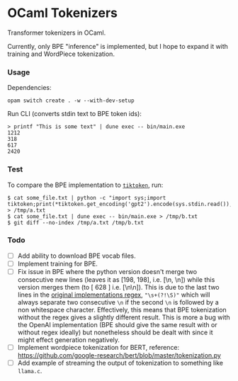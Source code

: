 # OCaml Tokenizers
Transformer tokenizers in OCaml.

Currently, only BPE "inference" is implemented, but I hope to expand it with training and WordPiece tokenization.

### Usage
Dependencies:
```shell
opam switch create . -w --with-dev-setup
```

Run CLI (converts stdin text to BPE token ids):
```shell
> printf "This is some text" | dune exec -- bin/main.exe
1212
318
617
2420
```

### Test
To compare the BPE implementation to [`tiktoken`](https://github.com/openai/tiktoken), run:

```shell
$ cat some_file.txt | python -c "import sys;import tiktoken;print(*tiktoken.get_encoding('gpt2').encode(sys.stdin.read()),sep='\n')" > /tmp/a.txt
$ cat some_file.txt | dune exec -- bin/main.exe > /tmp/b.txt
$ git diff --no-index /tmp/a.txt /tmp/b.txt
```

### Todo
- [ ] Add ability to download BPE vocab files.
- [ ] Implement training for BPE.
- [ ] Fix issue in BPE where the python version doesn't merge two consecutive new lines (leaves it as [198, 198], i.e. [\n, \n]) while this version merges them (to [ 628 ] i.e. [\n\n]). This is due to the last two lines in the [original implementations regex](https://github.com/openai/gpt-2/blob/a74da5d99abaaba920de8131d64da2862a8f213b/src/encoder.py#L53), `"\s+(?!\S)"` which will always separate two consecutive `\n` if the second `\n` is followed by a non whitespace character. Effectively, this means that BPE tokenization without the regex gives a slightly different result. This is more a bug with the OpenAI implementation (BPE should give the same result with or without regex ideally) but nonetheless should be dealt with since it might effect generation negatively.
- [ ] Implement wordpiece tokenization for BERT, reference: https://github.com/google-research/bert/blob/master/tokenization.py
- [ ] Add example of streaming the output of tokenization to something like `llama.c`.
